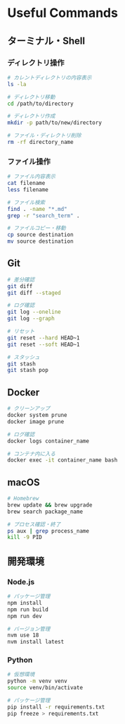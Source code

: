 # Useful Commands

## ターミナル・Shell

### ディレクトリ操作
```bash
# カレントディレクトリの内容表示
ls -la

# ディレクトリ移動
cd /path/to/directory

# ディレクトリ作成
mkdir -p path/to/new/directory

# ファイル・ディレクトリ削除
rm -rf directory_name
```

### ファイル操作
```bash
# ファイル内容表示
cat filename
less filename

# ファイル検索
find . -name "*.md"
grep -r "search_term" .

# ファイルコピー・移動
cp source destination
mv source destination
```

## Git

```bash
# 差分確認
git diff
git diff --staged

# ログ確認
git log --oneline
git log --graph

# リセット
git reset --hard HEAD~1
git reset --soft HEAD~1

# スタッシュ
git stash
git stash pop
```

## Docker

```bash
# クリーンアップ
docker system prune
docker image prune

# ログ確認
docker logs container_name

# コンテナ内に入る
docker exec -it container_name bash
```

## macOS

```bash
# Homebrew
brew update && brew upgrade
brew search package_name

# プロセス確認・終了
ps aux | grep process_name
kill -9 PID
```

## 開発環境

### Node.js
```bash
# パッケージ管理
npm install
npm run build
npm run dev

# バージョン管理
nvm use 18
nvm install latest
```

### Python
```bash
# 仮想環境
python -m venv venv
source venv/bin/activate

# パッケージ管理
pip install -r requirements.txt
pip freeze > requirements.txt
```
